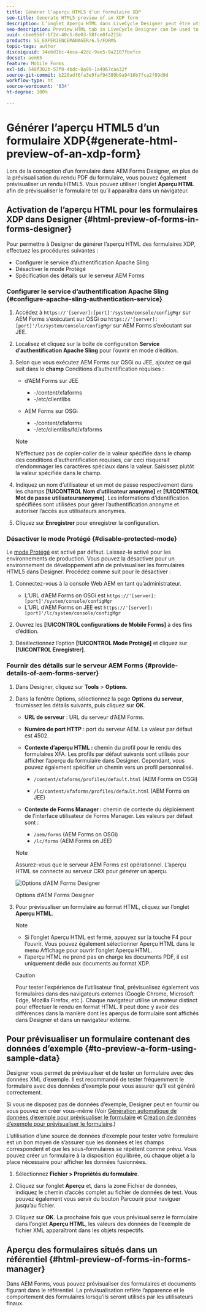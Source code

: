 ```yaml
---
title: Générer l’aperçu HTML5 d’un formulaire XDP
seo-title: Generate HTML5 preview of an XDP form
description: L’onglet Aperçu HTML dans LiveCycle Designer peut être utilisé pour prévisualiser les formulaires dans un navigateur.
seo-description: Preview HTML tab in LiveCycle Designer can be used to preview forms as they appear in a browser.
uuid: cbee956f-bf2d-40c5-8e03-58fce0fa215b
products: SG_EXPERIENCEMANAGER/6.5/FORMS
topic-tags: author
discoiquuid: 34e6d1bc-4eca-42dc-9ae5-9a2107fbefce
docset: aem65
feature: Mobile Forms
exl-id: 548f302b-57f0-4bdc-8a99-1a4967caa32f
source-git-commit: b220adf6fa3e9faf94389b9a9416b7fca2f89d9d
workflow-type: ht
source-wordcount: '834'
ht-degree: 100%

---
```


# Générer l’aperçu HTML5 d’un formulaire XDP{#generate-html-preview-of-an-xdp-form}

Lors de la conception d’un formulaire dans AEM Forms Designer, en plus de la prévisualisation du rendu PDF du formulaire, vous pouvez également prévisualiser un rendu HTML5. Vous pouvez utiliser l’onglet **Aperçu HTML** afin de prévisualiser le formulaire tel qu’il apparaîtra dans un navigateur.

## Activation de l’aperçu HTML pour les formulaires XDP dans Designer {#html-preview-of-forms-in-forms-designer}

Pour permettre à Designer de générer l’aperçu HTML des formulaires XDP, effectuez les procédures suivantes :

* Configurer le service d’authentification Apache Sling
* Désactiver le mode Protégé
* Spécification des détails sur le serveur AEM Forms

### Configurer le service d’authentification Apache Sling {#configure-apache-sling-authentication-service}

1. Accédez à `https://'[server]:[port]'/system/console/configMgr` sur AEM Forms s’exécutant sur OSGi ou
   `https://'[server]:[port]'/lc/system/console/configMgr` sur AEM Forms s’exécutant sur JEE.
1. Localisez et cliquez sur la boîte de configuration **Service d’authentification Apache Sling** pour l’ouvrir en mode d’édition.

1. Selon que vous exécutez AEM Forms sur OSGi ou JEE, ajoutez ce qui suit dans le **champ** Conditions d’authentification requises : 

   *  d’AEM Forms sur JEE

      * -/content/xfaforms
      * -/etc/clientlibs
   * AEM Forms sur OSGi

      * -/content/xfaforms
      * -/etc/clientlibs/fd/xfaforms

   >[!NOTE]
   >
   >N’effectuez pas de copier-coller de la valeur spécifiée dans le champ des conditions d’authentification requises, car ceci risquerait d’endommager les caractères spéciaux dans la valeur. Saisissez plutôt la valeur spécifiée dans le champ.

1. Indiquez un nom d’utilisateur et un mot de passe respectivement dans les champs **[!UICONTROL Nom d’utilisateur anonyme]** et **[!UICONTROL Mot de passe utilisateuranonyme]**. Les informations d’identification spécifiées sont utilisées pour gérer l’authentification anonyme et autoriser l’accès aux utilisateurs anonymes.
1. Cliquez sur **Enregistrer** pour enregistrer la configuration.

### Désactiver le mode Protégé {#disable-protected-mode}

Le [mode Protégé](../../forms/using/get-xdp-pdf-documents-aem.md) est activé par défaut. Laissez-le activé pour les environnements de production. Vous pouvez la désactiver pour un environnement de développement afin de prévisualiser les formulaires HTML5 dans Designer. Procédez comme suit pour le désactiver :

1. Connectez-vous à la console Web AEM en tant qu’administrateur. 

   * L’URL d’AEM Forms on OSGi est `https://'[server]:[port]'/system/console/configMgr`
   * L’URL d’AEM Forms on JEE est `https://'[server]:[port]'/lc/system/console/configMgr`

1. Ouvrez les **[!UICONTROL configurations de Mobile Forms]** à des fins d’édition.
1. Désélectionnez l’option **[!UICONTROL Mode Protégé]** et cliquez sur **[!UICONTROL Enregistrer]**.

### Fournir des détails sur le serveur AEM Forms {#provide-details-of-aem-forms-server}

1. Dans Designer, cliquez sur **Tools** > **Options**.
1. Dans la fenêtre Options, sélectionnez la page **Options du serveur**, fournissez les détails suivants, puis cliquez sur **OK**.

   * **URL de serveur** : URL du serveur d’AEM Forms.

   * **Numéro de port HTTP** : port du serveur AEM. La valeur par défaut est 4502.
   * **Contexte d’aperçu HTML :** chemin du profil pour le rendu des formulaires XFA. Les profils par défaut suivants sont utilisés pour afficher l’aperçu du formulaire dans Designer. Cependant, vous pouvez également spécifier un chemin vers un profil personnalisé.

      * `/content/xfaforms/profiles/default.html` (AEM Forms on OSGi)

      * `/lc/content/xfaforms/profiles/default.html` (AEM Forms on JEE)
   * **Contexte de Forms Manager :** chemin de contexte du déploiement de l’interface utilisateur de Forms Manager. Les valeurs par défaut sont :

      * `/aem/forms` (AEM Forms on OSGi)
      * `/lc/forms` (AEM Forms on JEE)

   >[!NOTE]
   >
   >Assurez-vous que le serveur AEM Forms est opérationnel. L’aperçu HTML se connecte au serveur CRX pour *générer* un aperçu.

   ![Options d’AEM Forms Designer ](assets/server_options.png)

   Options d’AEM Forms Designer

1. Pour prévisualiser un formulaire au format HTML, cliquez sur l’onglet **Aperçu HTML**.

   >[!NOTE]
   >
   >
   >
   >
   >    * Si l’onglet Aperçu HTML est fermé, appuyez sur la touche F4 pour l’ouvrir. Vous pouvez également sélectionner Aperçu HTML dans le menu Affichage pour ouvrir l’onglet Aperçu HTML.
   >    * l’aperçu HTML ne prend pas en charge les documents PDF, il est uniquement dédié aux documents au format XDP.


   >[!CAUTION]
   >
   >Pour tester l’expérience de l’utilisateur final, prévisualisez également vos formulaires dans des navigateurs externes (Google Chrome, Microsoft Edge, Mozilla Firefox, etc.). Chaque navigateur utilise un moteur distinct pour effectuer le rendu en format HTML. Il peut donc y avoir des différences dans la manière dont les aperçus de formulaire sont affichés dans Designer et dans un navigateur externe.

## Pour prévisualiser un formulaire contenant des données d’exemple {#to-preview-a-form-using-sample-data}

Designer vous permet de prévisualiser et de tester un formulaire avec des données XML d’exemple. Il est recommandé de tester fréquemment le formulaire avec des données d’exemple pour vous assurer qu’il est généré correctement.

Si vous ne disposez pas de données d’exemple, Designer peut en fournir ou vous pouvez en créer vous-même (Voir [Génération automatique de données d’exemple pour prévisualiser le formulaire](https://help.adobe.com/fr_FR/AEMForms/6.1/DesignerHelp/WS107c29ade9134a2c136ae6f212a1f379c94-8000.2.html#WS92d06802c76abadb-728f46ac129b395660c-7efe.2) et [Création de données d’exemple pour prévisualiser le formulaire](https://help.adobe.com/fr_FR/AEMForms/6.1/DesignerHelp/WS107c29ade9134a2c136ae6f212a1f379c94-8000.2.html#WS92d06802c76abadb-728f46ac129b395660c-7eff.2).)

L’utilisation d’une source de données d’exemple pour tester votre formulaire est un bon moyen de s’assurer que les données et les champs correspondent et que les sous-formulaires se répètent comme prévu. Vous pouvez créer un formulaire à la disposition équilibrée, où chaque objet a la place nécessaire pour afficher les données fusionnées.

1. Sélectionnez **Fichier > Propriétés du formulaire**.

1. Cliquez sur l’onglet **Aperçu** et, dans la zone Fichier de données, indiquez le chemin d’accès complet au fichier de données de test. Vous pouvez également vous servir du bouton Parcourir pour naviguer jusqu’au fichier.

1. Cliquez sur **OK**. La prochaine fois que vous prévisualiserez le formulaire dans l’onglet **Aperçu HTML**, les valeurs des données de l’exemple de fichier XML apparaîtront dans les objets respectifs.

## Aperçu des formulaires situés dans un référentiel {#html-preview-of-forms-in-forms-manager}

Dans AEM Forms, vous pouvez prévisualiser des formulaires et documents figurant dans le référentiel. La prévisualisation reflète l’apparence et le comportement des formulaires lorsqu’ils seront utilisés par les utilisateurs finaux.
